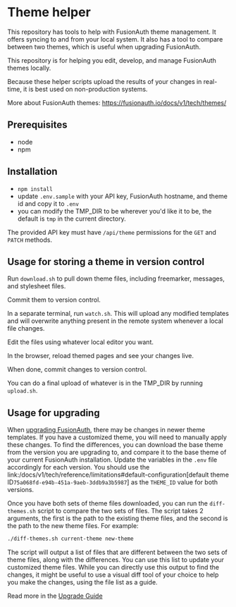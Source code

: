 # Theme helper

This repository has tools to help with FusionAuth theme management. It offers syncing to and from your local system. It also has a tool to compare between two themes, which is useful when upgrading FusionAuth.

This repository is for helping you edit, develop, and manage FusionAuth themes locally.

Because these helper scripts upload the results of your changes in real-time, it is best used on non-production systems.

More about FusionAuth themes: https://fusionauth.io/docs/v1/tech/themes/

## Prerequisites

* node
* npm

## Installation

* `npm install`
* update `.env.sample` with your API key, FusionAuth hostname, and theme id and copy it to `.env`
* you can modify the TMP_DIR to be wherever you'd like it to be, the default is `tmp` in the current directory.

The provided API key must have `/api/theme` permissions for the `GET` and `PATCH` methods.

## Usage for storing a theme in version control

Run `download.sh` to pull down theme files, including freemarker, messages, and stylesheet files.

Commit them to version control.

In a separate terminal, run `watch.sh`. This will upload any modified templates and will overwrite anything present in the remote system whenever a local file changes. 

Edit the files using whatever local editor you want.

In the browser, reload themed pages and see your changes live.

When done, commit changes to version control.

You can do a final upload of whatever is in the TMP_DIR by running `upload.sh`.

## Usage for upgrading

When [upgrading FusionAuth](https://fusionauth.io/docs/v1/tech/admin-guide/upgrade), there may be changes in newer theme templates. If you have a customized theme, you will need to manually apply these changes. To find the differences, you can download the base theme from the version you are upgrading to, and compare it to the base theme of your current FusionAuth installation. Update the variables in the `.env` file accordingly for each version. You should use the link:/docs/v1/tech/reference/limitations#default-configuration[default theme ID`75a068fd-e94b-451a-9aeb-3ddb9a3b5987`] as the `THEME_ID` value for both versions.

Once you have both sets of theme files downloaded, you can run the `diff-themes.sh` script to compare the two sets of files. The script takes 2 arguments, the first is the path to the existing theme files, and the second is the path to the new theme files. For example:

```sh
./diff-themes.sh current-theme new-theme
```

The script will output a list of files that are different between the two sets of theme files, along with the differences. You can use this list to update your customized theme files. While you can directly use this output to find the changes, it might be useful to use a visual diff tool of your choice to help you make the changes, using the file list as a guide.

Read more in the [Upgrade Guide](https://fusionauth.io/docs/v1/tech/admin-guide/upgrade)